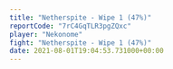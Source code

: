 ```yaml
---
title: "Netherspite - Wipe 1 (47%)"
reportCode: "7rC4GqTLR3pgZQxc"
player: "Nekonome"
fight: "Netherspite - Wipe 1 (47%)"
date: 2021-08-01T19:04:53.731000+00:00
---
```

